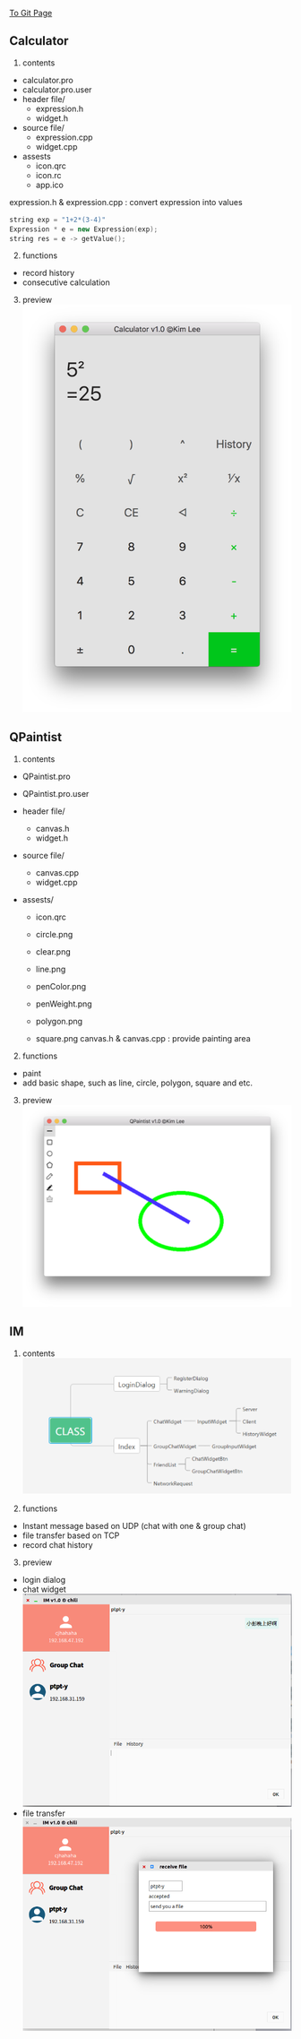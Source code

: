[To Git Page](https://cjhahaha.github.io/QT-practice/)

##  Calculator
1. contents
- calculator.pro
- calculator.pro.user
- header file/
  - expression.h
  - widget.h
- source file/
  - expression.cpp
  - widget.cpp
- assests
  - icon.qrc
  - icon.rc
  - app.ico

expression.h & expression.cpp : convert expression into values
```cpp
string exp = "1+2*(3-4)"
Expression * e = new Expression(exp);
string res = e -> getValue();
```
2. functions
- record history
- consecutive calculation

3. preview
![](./calculator/screenshot1.png) 


## QPaintist
1. contents
- QPaintist.pro

- QPaintist.pro.user

- header file/

  - canvas.h
  - widget.h

- source file/

  - canvas.cpp
  - widget.cpp

- assests/

  - icon.qrc


  - circle.png
  - clear.png
  - line.png
  - penColor.png
  - penWeight.png
  - polygon.png
  - square.png
canvas.h & canvas.cpp : provide painting area


2. functions
- paint
- add basic shape, such as line, circle, polygon, square and etc.

3. preview
  ![](QPaintist/Screenshot1.png)



## IM
1. contents
![](IM/content.png)


2. functions
- Instant message based on UDP (chat with one & group chat)
- file transfer based on TCP
- record chat history

3. preview
- login dialog
- chat widget
![](IM/Screenshot2.png)
- file transfer
![](IM/Screenshot3.png)
